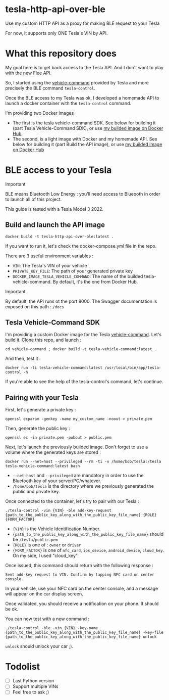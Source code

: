 # tesla-http-api-over-ble
Use my custom HTTP API as a proxy for making BLE request to your Tesla

For now, it supports only ONE Tesla's VIN by API. 

# What this repository does

My goal here is to get back access to the Tesla API. And I don't want to play with the new Flee API. 

So, I started using the [vehicle-command](https://github.com/teslamotors/vehicle-command) provided by Tesla and more precisely the BLE command `tesla-control`.

Once the BLE access to my Tesla was ok, I developed a homemade API to launch a docker container with the `tesla-control` command.

I'm providing two Docker images
- The first is the tesla vehicle-command SDK. See below for building it (part Tesla Vehicle-Command SDK), or use [my builded image on Docker Hub](https://hub.docker.com/r/jeoffrey54/tesla-vehicle-command).
- The second, is a light image with Docker and my homemade API. See below for building it (part Build the API image), or use [my builded image on Docker Hub](https://hub.docker.com/r/jeoffrey54/tesla-http-api-over-ble)

# BLE access to your Tesla

> [!IMPORTANT]
> BLE means Bluetooth Low Energy : you'll need access to Blueooth in order to launch all of this project.

This guide is tested with a Tesla Model 3 2022.

## Build and launch the API image

```
docker build -t tesla-http-api-over-ble:latest .
```

If you want to run it, let's check the docker-compose.yml file in the repo. 

There are 3 useful environment variables :

- `VIN`: The Tesla's VIN of your vehicle
- `PRIVATE_KEY_FILE`: The path of your generated private key
- `DOCKER_IMAGE_TESLA_VEHICLE_COMMAND`: The name of the builded tesla-vehicle-command. By default, it's the one from Docker Hub.

> [!IMPORTANT]
> By default, the API runs ot the port 8000. The Swagger documentation is exposed on this path : `/docs`


## Tesla Vehicle-Command SDK

I'm providing a custom Docker image for the Tesla [vehicle-command](https://github.com/teslamotors/vehicle-command). Let's build it. Clone this repo, and launch :

```
cd vehicle-command ; docker build -t tesla-vehicle-command:latest .
```

And then, test it :

```
docker run -ti tesla-vehicle-command:latest /usr/local/bin/app/tesla-control -h
```

If you're able to see the help of the tesla-control's command, let's continue.

## Pairing with your Tesla

First, let's generate a private key :

```
openssl ecparam -genkey -name my_custom_name -noout > private.pem
```

Then, generate the public key :

```
openssl ec -in private.pem -pubout > public.pem
```

Next, let's launch the previously builded image. Don't forget to use a volume where the generated keys are stored :

```
docker run --net=host --privileged --rm -ti -v /home/bob/tesla:/tesla tesla-vehicle-command:latest bash
```

- `--net-host` and `--privileged` are mandatory in order to use the Bluetooth key of your server/PC/whatever.
- `/home/bob/tesla` is the directory where we previously generated the public and private key.

Once connected to the container, let's try to pair with our Tesla :

```
./tesla-control -vin {VIN} -ble add-key-request {path_to_the_public_key_along_with_the_public_key_file_name} {ROLE} {FORM_FACTOR}
```

- `{VIN}` is the  Vehicle Identification Number.
- `{path_to_the_public_key_along_with_the_public_key_file_name}` should be `/tesla/public.pem`
- `{ROLE}` is one of : `owner` or `driver`
- `{FORM_FACTOR}` is one of `nfc_card`, `ios_device`, `android_device`, `cloud_key`. On my side, I used "cloud_key".

Once issued, this command should return with the following response :

```
Sent add-key request to VIN. Confirm by tapping NFC card on center console.
```

In your vehicle, use your NFC card on the center console, and a message will appear on the car display screen. 

Once validated, you should receive a notification on your phone. It should be ok.

You can now test with a new command :

```
./tesla-control -ble -vin {VIN} -key-name {path_to_the_public_key_along_with_the_public_key_file_name} -key-file {path_to_the_public_key_along_with_the_public_key_file_name} unlock
```

`unlock` should unlock your car ;).

# Todolist

- [ ] Last Python version
- [ ] Support multiple VINs
- [ ] Feel free to ask ;)